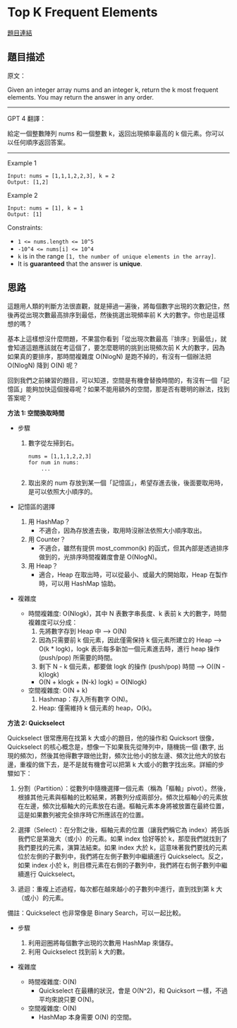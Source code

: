 # Top K Frequent Elements
[題目連結](https://leetcode.com/problems/top-k-frequent-elements)

## 題目描述
原文：

Given an integer array nums and an integer k, return the k most frequent elements. You may return the answer in any order.

----

GPT 4 翻譯：

給定一個整數陣列 nums 和一個整數 k，返回出現頻率最高的 k 個元素。你可以以任何順序返回答案。

----

Example 1
```
Input: nums = [1,1,1,2,2,3], k = 2
Output: [1,2]
```

Example 2
```
Input: nums = [1], k = 1
Output: [1]
```

Constraints:

* `1 <= nums.length <= 10^5`
* `-10^4 <= nums[i] <= 10^4`
* `k` is in the range `[1, the number of unique elements in the array]`.
* It is **guaranteed** that the answer is **unique**.

## 思路

這題用人類的判斷方法很直觀，就是掃過一遍後，將每個數字出現的次數記住，然後再從出現次數最高排序到最低，然後挑選出現頻率前 K 大的數字。你也是這樣想的嗎？

基本上這樣想沒什麼問題，不果當你看到「從出現次數最高『排序』到最低」，就會知道這題應該就在考這個了，要怎麼聰明的挑到出現頻次前 K 大的數字，因為如果真的要排序，那時間複雜度 O(NlogN) 是跑不掉的，有沒有一個辦法把 O(NlogN)
 降到 O(N) 呢？

回到我們之前練習的題目，可以知道，空間是有機會替換時間的，有沒有一個「記憶區」能夠加快這個搜尋呢？如果不能用額外的空間，那是否有聰明的辦法，找到答案呢？

**方法 1: 空間換取時間**

* 步驟
    1. 數字從左掃到右。
        ```
        nums = [1,1,1,2,2,3]
        for num in nums:
            ...
        ```
    2. 取出來的 num 存放到某一個「記憶區」，希望存進去後，後面要取用時，是可以依照大小順序的。

* 記憶區的選擇
    1. 用 HashMap？
        * 不適合，因為存放進去後，取用時沒辦法依照大小順序取出。
    2. 用 Counter？
        * 不適合，雖然有提供 most_common(k) 的函式，但其內部是透過排序做到的，光排序時間複雜度會是 O(NlogN)。
    2. 用 Heap？
        * 適合，Heap 在取出時，可以從最小、或最大的開始取，Heap 在製作時，可以用 HashMap 協助。

* 複雜度
    * 時間複雜度: O(Nlogk)，其中 N 表數字串長度、k 表前 k 大的數字，時間複雜度可以分成：
        1. 先將數字存到 Heap 中 --> O(N)
        2. 因為只需要前 k 個元素，因此僅需保持 k 個元素所建立的 Heap --> O(k * logk)，logk 表示每多新加一個元素進去時，進行 heap 操作 (push/pop) 所需要的時間。
        3. 剩下 N - k 個元素，都要做 logk 的操作 (push/pop) 時間 --> O((N - k)logk)
        * O(N + klogk + (N-k) logk) = O(Nlogk)
    * 空間複雜度: O(N + k)
        1. Hashmap：存入所有數字 O(N)。
        2. Heap: 僅需維持 k 個元素的 heap，O(k)。

**方法 2: Quickselect**

Quickselect 很常應用在找第 k 大或小的題目，他的操作和 Quicksort 很像，Quickselect 的核心概念是，想像一下如果我先從陣列中，隨機挑一個 (數字, 出現的頻次)，然後其他得數字跟他比對，頻次比他小的放左邊、頻次比他大的放右邊，重複的做下去，是不是就有機會可以把第 k 大或小的數字找出來。詳細的步驟如下：

1. 分割（Partition）：從數列中隨機選擇一個元素（稱為「樞軸」pivot）。然後，根據其他元素與樞軸的比較結果，將數列分成兩部分。頻次比樞軸小的元素放在左邊，頻次比樞軸大的元素放在右邊。樞軸元素本身將被放置在最終位置，這是如果數列被完全排序時它所應該在的位置。

2. 選擇（Select）：在分割之後，樞軸元素的位置（讓我們稱它為 index）將告訴我們它是第幾大（或小）的元素。如果 index 恰好等於 k，那麼我們就找到了我們要找的元素，演算法結束。如果 index 大於 k，這意味著我們要找的元素位於左側的子數列中，我們將在左側子數列中繼續進行 Quickselect。反之，如果 index 小於 k，則目標元素在右側的子數列中，我們將在右側子數列中繼續進行 Quickselect。

3. 遞迴：重複上述過程，每次都在越來越小的子數列中進行，直到找到第 k 大（或小）的元素。

備註：Quickselect 也非常像是 Binary Search，可以一起比較。

* 步驟
    1. 利用迴圈將每個數字出現的次數用 HashMap 來儲存。
    2. 利用 Quickselect 找到前 k 大的數。

* 複雜度
    * 時間複雜度: O(N)
        * Quickselect 在最糟的狀況，會是 O(N^2)，和 Quicksort 一樣，不過平均來說只要 O(N)。
    * 空間複雜度: O(N)
        * HashMap 本身需要 O(N) 的空間。
